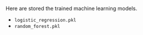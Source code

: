 Here are stored the trained machine learning models.
* `logistic_regression.pkl`
* `random_forest.pkl`